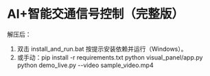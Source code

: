 # AI+智能交通信号控制（完整版）

解压后：
1) 双击 install_and_run.bat 按提示安装依赖并运行（Windows）。
2) 或手动：pip install -r requirements.txt
   python visual_panel/app.py
   python demo_live.py --video sample_video.mp4

